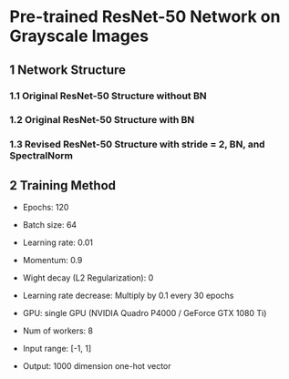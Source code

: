 # Pre-trained ResNet-50 Network on Grayscale Images

## 1 Network Structure

### 1.1 Original ResNet-50 Structure without BN

### 1.2 Original ResNet-50 Structure with BN

### 1.3 Revised ResNet-50 Structure with stride = 2, BN, and SpectralNorm

## 2 Training Method

- Epochs: 120

- Batch size: 64

- Learning rate: 0.01

- Momentum: 0.9

- Wight decay (L2 Regularization): 0

- Learning rate decrease: Multiply by 0.1 every 30 epochs

- GPU: single GPU (NVIDIA Quadro P4000 / GeForce GTX 1080 Ti)

- Num of workers: 8

- Input range: [-1, 1]

- Output: 1000 dimension one-hot vector

